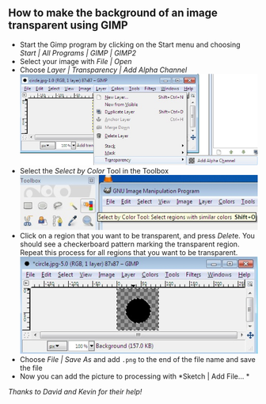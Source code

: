 How to make the background of an image transparent using GIMP
-------------------------------------------------------------

- Start the Gimp program by clicking on the Start menu and choosing *Start | All Programs | GIMP | GIMP2*
- Select your image with *File | Open*
- Choose *Layer | Transparency | Add Alpha Channel*
![Image 1](/images/TransparentBackgroundGimp1.jpg)
- Select the *Select by Color* Tool in the Toolbox
![Image 2](/images/TransparentBackgroundGimp2.jpg)
- Click on a region that you want to be transparent, and press *Delet*e. You should see a checkerboard pattern marking the transparent region. Repeat this process for all regions that you want to be transparent.  
![Image 3](/images/TransparentBackgroundGimp3.jpg)
- Choose *File | Save As* and add `.png` to the end of the file name and save the file
- Now you can add the picture to processing with *Sketch | Add File... *

*Thanks to David and Kevin for their help!*
